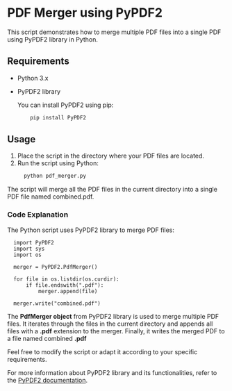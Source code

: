 # PDF Merger using PyPDF2

This script demonstrates how to merge multiple PDF files into a single PDF using PyPDF2 library in Python.

## Requirements

- Python 3.x
- PyPDF2 library

  You can install PyPDF2 using pip:

    ```bash
        pip install PyPDF2


## Usage
1. Place the script in the directory where your PDF files are located.
2. Run the script using Python:
    ```bash
      python pdf_merger.py

The script will merge all the PDF files in the current directory into a single PDF file named combined.pdf.

### Code Explanation
The Python script uses PyPDF2 library to merge PDF files:

    
      import PyPDF2
      import sys
      import os
      
      merger = PyPDF2.PdfMerger()
      
      for file in os.listdir(os.curdir):
          if file.endswith(".pdf"):
              merger.append(file)
      
      merger.write("combined.pdf")

The  **PdfMerger object** from PyPDF2 library is used to merge multiple PDF files. It iterates through the files in the current directory and appends all files with a **.pdf** extension to the merger. Finally, it writes the merged PDF to a file named combined **.pdf**

Feel free to modify the script or adapt it according to your specific requirements.

For more information about PyPDF2 library and its functionalities, refer to the [PyPDF2 documentation](https://pypi.org/project/PyPDF2/).
